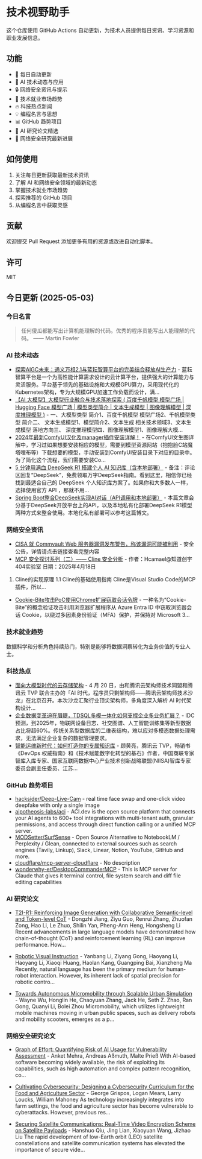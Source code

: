 # 技术视野助手

这个仓库使用 GitHub Actions 自动更新，为技术人员提供每日资讯、学习资源和职业发展信息。

## 功能

- 🔄 每日自动更新
- 🤖 AI 技术动态与应用
- 🔒 网络安全资讯与提示
- 💼 技术就业市场趋势
- 🔥 科技热点新闻
- 💡 编程名言与思想
- 📊 GitHub 趋势项目
- 📝 AI 研究论文精选
- 🔐 网络安全研究最新进展

## 如何使用

1. 关注每日更新获取最新技术资讯
2. 了解 AI 和网络安全领域的最新动态
3. 掌握技术就业市场趋势
4. 探索推荐的 GitHub 项目
5. 从编程名言中获取灵感

## 贡献

欢迎提交 Pull Request 添加更多有用的资源或改进自动化脚本。

## 许可

MIT

## 今日更新 (2025-05-03)

### 今日名言

> 任何傻瓜都能写出计算机能理解的代码。优秀的程序员能写出人能理解的代码。 —— Martin Fowler

### AI 技术动态

- [探索AIGC未来：通义万相2.1与蓝耘智算平台的完美结合释放AI生产力](https://i-operation.csdnimg.cn/images/8efd18d5d7054f77a81294a14cd80ad5.png) - 蓝耘智算平台是一个为高性能计算需求设计的云计算平台，提供强大的计算能力与灵活服务。平台基于领先的基础设施和大规模GPU算力，采用现代化的Kubernetes架构，专为大规模GPU加速工作负载而设计，满...
- [【AI 大模型】大模型行业融合与技术落地探索 ( 百度千帆模型 模型广场 | Hugging Face 模型广场 | 模型类型简介 | 文本生成模型 | 图像理解模型 | 深度推理模型 )](https://i-operation.csdnimg.cn/images/8efd18d5d7054f77a81294a14cd80ad5.png) - 一、大模型类型 简介1、百度千帆模型 模型广场2、千帆模型类型 简介二、 文本生成模型1、模型简介2、文本生成 相关技术领域3、文本生成模型 落地方向三、 深度推理模型四、图像理解模型1、图像理解大模...
- [2024年最新ComfyUI汉化及manager插件安装详解！](https://i-operation.csdnimg.cn/images/8efd18d5d7054f77a81294a14cd80ad5.png) - 在ComfyUI文生图详解中，学习过如果想要安装相应的模型，需要到模型资源网站（抱抱脸C站魔塔哩布等）下载想要的模型，手动安装到ComfyUI安装目录下对应的目录中。为了简化这个流程，我们需要安装Co...
- [5 分钟用满血 DeepSeek R1 搭建个人 AI 知识库（含本地部署）](https://i-operation.csdnimg.cn/images/8efd18d5d7054f77a81294a14cd80ad5.png) - 备注：评论区回复“DeepSeek”，免费领取万字DeepSeek指南。看到这里，相信你已经找到最适合自己的 DeepSeek 个人知识库方案了。如果你和大多数人一样，选择使用官方 API ，那就不用...
- [Spring Boot整合DeepSeek实现AI对话（API调用和本地部署）](https://i-operation.csdnimg.cn/images/8efd18d5d7054f77a81294a14cd80ad5.png) - 本篇文章会分基于DeepSeek开放平台上的API，以及本地私有化部署DeepSeek R1模型两种方式来整合使用。本地化私有部署可以参考这篇博文。


### 网络安全资讯

- [CISA 就 Commvault Web 服务器漏洞发布警告，称该漏洞可能被利用](https://www.anquanke.com/post/id/307061) - 安全公告，详情请点击链接查看完整内容
- [MCP 安全探讨系列（二）—— Cline 安全分析](https://paper.seebug.org/3317/) - 作者：Hcamael@知道创宇404实验室
日期：2025年4月18日
1. Cline的实现原理
1.1 Cline的基础使用指南
Cline是Visual Studio Code的MCP插件，所以...
- [Cookie-Bite攻击PoC使用Chrome扩展窃取会话令牌](https://www.4hou.com/posts/kgNN) - 一种名为“Cookie-Bite”的概念验证攻击利用浏览器扩展程序从 Azure Entra ID 中窃取浏览器会话 Cookie，以绕过多因素身份验证（MFA）保护，并保持对 Microsoft 3...


### 技术就业趋势

数据科学和分析角色持续热门，特别是能够将数据洞察转化为业务价值的专业人士。

### 科技热点

- [面向大模型时代的云存储架构](https://cloud.tencent.com/developer/article/2517162) - 4 月 20 日，由和腾讯云架构师技术同盟和腾讯云 TVP 联合主办的「AI 时代，程序员只剩架构师——腾讯云架构师技术沙龙」在北京召开。本次沙龙汇聚行业顶尖架构师，多角度深入解析 AI 时代架构设计...
- [企业数据变革迫在眉睫，TDSQL多模一体化如何支撑企业多业务扩展？](https://cloud.tencent.com/developer/article/2517158) - IDC预测，到2025年，物联网设备日志、社交图谱、人工智能训练集等新型数据占比将超60%。传统关系型数据库的二维表结构，难以应对多模态数据处理需求，无法满足企业复杂的数据管理要求。
- [智能运维新时代：如何打造你的专属知识库](https://cloud.tencent.com/developer/article/2517172) - 顾黄亮，腾讯云 TVP，畅销书《DevOps 权威指南》和《技术赋能数字化转型的基石》作者，中国商联专家智库入库专家、国家互联网数据中心产业技术创新战略联盟(NIISA)智库专家委员会副主任委员、江苏...


### GitHub 趋势项目

- [hacksider/Deep-Live-Cam](https://github.com/hacksider/Deep-Live-Cam) - real time face swap and one-click video deepfake with only a single image
- [aipotheosis-labs/aci](https://github.com/aipotheosis-labs/aci) - ACI.dev is the open source platform that connects your AI agents to 600+ tool integrations with multi-tenant auth, granular permissions, and access through direct function calling or a unified MCP server.
- [MODSetter/SurfSense](https://github.com/MODSetter/SurfSense) - Open Source Alternative to NotebookLM / Perplexity / Glean, connected to external sources such as search engines (Tavily, Linkup), Slack, Linear, Notion, YouTube, GitHub and more.
- [cloudflare/mcp-server-cloudflare](https://github.com/cloudflare/mcp-server-cloudflare) - No description
- [wonderwhy-er/DesktopCommanderMCP](https://github.com/wonderwhy-er/DesktopCommanderMCP) - This is MCP server for Claude that gives it terminal control, file system search and diff file editing capabilities




### AI 研究论文

- [T2I-R1: Reinforcing Image Generation with Collaborative Semantic-level
  and Token-level CoT](http://arxiv.org/abs/2505.00703v1) - Dongzhi Jiang, Ziyu Guo, Renrui Zhang, Zhuofan Zong, Hao Li, Le Zhuo, Shilin Yan, Pheng-Ann Heng, Hongsheng Li
  Recent advancements in large language models have demonstrated how
chain-of-thought (CoT) and reinforcement learning (RL) can improve performance.
How...

- [Robotic Visual Instruction](http://arxiv.org/abs/2505.00693v1) - Yanbang Li, Ziyang Gong, Haoyang Li, Haoyang Li, Xiaoqi Huang, Haolan Kang, Guangping Bai, Xianzheng Ma
  Recently, natural language has been the primary medium for human-robot
interaction. However, its inherent lack of spatial precision for robotic
contro...

- [Towards Autonomous Micromobility through Scalable Urban Simulation](http://arxiv.org/abs/2505.00690v1) - Wayne Wu, Honglin He, Chaoyuan Zhang, Jack He, Seth Z. Zhao, Ran Gong, Quanyi Li, Bolei Zhou
  Micromobility, which utilizes lightweight mobile machines moving in urban
public spaces, such as delivery robots and mobility scooters, emerges as a
p...



### 网络安全研究论文

- [Graph of Effort: Quantifying Risk of AI Usage for Vulnerability
  Assessment](http://arxiv.org/abs/2503.16392v1) - Anket Mehra, Andreas Aßmuth, Malte Prieß
  With AI-based software becoming widely available, the risk of exploiting its
capabilities, such as high automation and complex pattern recognition, co...

- [Cultivating Cybersecurity: Designing a Cybersecurity Curriculum for the
  Food and Agriculture Sector](http://arxiv.org/abs/2503.16292v1) - George Grispos, Logan Mears, Larry Loucks, William Mahoney
  As technology increasingly integrates into farm settings, the food and
agriculture sector has become vulnerable to cyberattacks. However, previous
res...

- [Securing Satellite Communications: Real-Time Video Encryption Scheme on
  Satellite Payloads](http://arxiv.org/abs/2503.16287v1) - Hanshuo Qiu, Jing Lian, Xiaoyuan Wang, Jizhao Liu
  The rapid development of low-Earth orbit (LEO) satellite constellations and
satellite communication systems has elevated the importance of secure vide...

